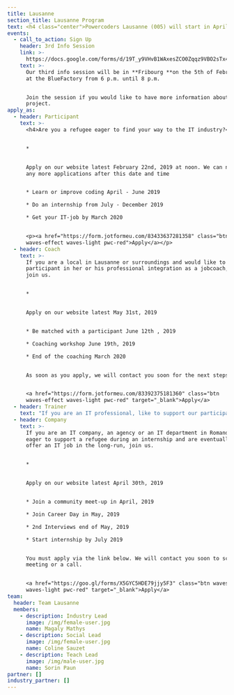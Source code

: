 ```yaml
---
title: Lausanne
section_title: Lausanne Program
text: <h4 class="center">Powercoders Lausanne (005) will start in April 2019.</h4>
events:
  - call_to_action: Sign Up
    header: 3rd Info Session
    link: >-
      https://docs.google.com/forms/d/19T_y9VHvB1WAxesZCO0Zqqz9VBO2sTx4yOyt7EZRwGU/edit
    text: >-
      Our third info session will be in **Fribourg **on the 5th of February 2019
      at the BlueFactory from 6 p.m. until 8 p.m.


      Join the session if you would like to have more information about the
      project.
apply_as:
  - header: Participant
    text: >-
      <h4>Are you a refugee eager to find your way to the IT industry?</h4>


      * 


      Apply on our website latest February 22nd, 2019 at noon. We can not accept
      any more applications after this date and time


      * Learn or improve coding April - June 2019

      * Do an internship from July - December 2019

      * Get your IT-job by March 2020


      <p><a href="https://form.jotformeu.com/83433637281358" class="btn
      waves-effect waves-light pwc-red">Apply</a></p>
  - header: Coach
    text: >-
      If you are a local in Lausanne or surroundings and would like to support a
      participant in her or his professional integration as a jobcoach, please
      join us.


      * 


      Apply on our website latest May 31st, 2019


      * Be matched with a participant June 12th , 2019

      * Coaching workshop June 19th, 2019

      * End of the coaching March 2020


      As soon as you apply, we will contact you soon for the next steps.


      <a href="https://form.jotformeu.com/83392375181360" class="btn
      waves-effect waves-light pwc-red" target="_blank">Apply</a>
  - header: Trainer
    text: "If you are an IT professional, like to support our participants solving IT challenges and like to work in teams, join us. Check the job description here\r\n\n* Apply now\r\n* Get a slot in class from April 2019 - June 2019\r\n* Join graduation June 28th, 2019 (evening)\r\n\nPlease apply via the link below. We will contact you soon to present our curriculum.\n\n<a href=\"https://goo.gl/forms/aCR5QVVe66Spk8HG3\" class=\"btn waves-effect waves-light pwc-red\" target=\"_blank\">Apply</a>"
  - header: Company
    text: >-
      If you are an IT company, an agency or an IT department in Romandie, are
      eager to support a refugee during an internship and are eventually able to
      offer an IT job in the long-run, join us.


      * 


      Apply on our website latest April 30th, 2019


      * Join a community meet-up in April, 2019

      * Join Career Day in May, 2019

      * 2nd Interviews end of May, 2019

      * Start internship by July 2019


      You must apply via the link below. We will contact you soon to schedule a
      meeting or a call.


      <a href="https://goo.gl/forms/X5GYC5HDE79jjy5F3" class="btn waves-effect
      waves-light pwc-red" target="_blank">Apply</a>
team:
  header: Team Lausanne
  members:
    - description: Industry Lead
      image: /img/female-user.jpg
      name: Magaly Mathys
    - description: Social Lead
      image: /img/female-user.jpg
      name: Coline Sauzet
    - description: Teach Lead
      image: /img/male-user.jpg
      name: Sorin Paun
partner: []
industry_partner: []
---
```


